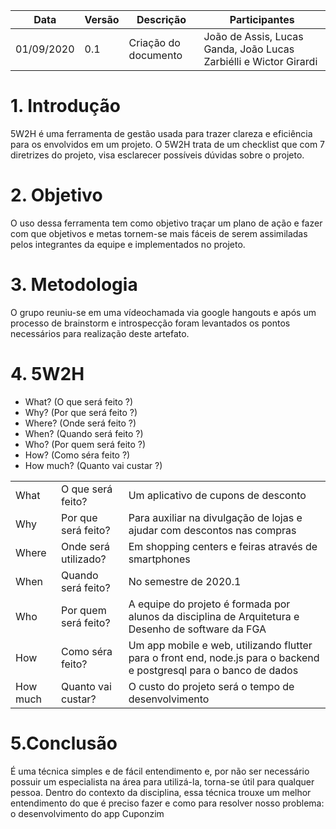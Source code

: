 


| Data | Versão | Descrição | Participantes|
| -------- | -------- | -------- | --------  |
| 01/09/2020     | 0.1     | Criação do documento    | João de Assis, Lucas Ganda, João Lucas Zarbiélli e Wictor Girardi|


# 1. Introdução
5W2H é uma ferramenta de gestão usada para trazer clareza e eficiência para os envolvidos em um projeto. O 5W2H trata de um checklist que com 7 diretrizes do projeto, visa esclarecer possíveis dúvidas sobre o projeto.

# 2. Objetivo
O uso dessa ferramenta tem como objetivo traçar um plano de ação e fazer com que objetivos e metas tornem-se mais fáceis de serem assimiladas pelos integrantes da equipe e implementados no projeto.

# 3. Metodologia
O grupo reuniu-se em uma vídeochamada via google hangouts e após um processo de brainstorm e introspecção foram levantados os pontos necessários para realização deste artefato.

# 4. 5W2H

* What? (O que será feito ?)
* Why? (Por que será feito ?)
* Where? (Onde será feito ?)
* When? (Quando será feito ?)
* Who? (Por quem será feito ?)
* How? (Como séra feito ?)
* How much? (Quanto vai custar ?)



|  |  |  |
| -------- | -------- | -------- |
|  What   |  O que será feito?    | Um aplicativo de cupons de desconto     |
|  Why   |   Por que será feito?   | Para auxiliar na divulgação de lojas e ajudar com descontos nas compras     |
|  Where   |  Onde será utilizado?| Em shopping centers e feiras através de smartphones   |
|  When   |  Quando será feito?    | No semestre de 2020.1     |
|  Who   |   Por quem será feito?   |  A equipe do projeto é formada por alunos da disciplina de Arquitetura e Desenho de software da FGA   |
|  How  |  Como séra feito?    | Um app mobile e web, utilizando flutter para o front end, node.js para o backend e postgresql para o banco de dados     |
|  How much  | Quanto vai custar?  | 	O custo do projeto será o tempo de desenvolvimento     |

# 5.Conclusão
É uma técnica simples e de fácil entendimento e, por não ser necessário possuir um especialista na área para utilizá-la, torna-se útil para qualquer pessoa. Dentro do contexto da disciplina, essa técnica trouxe um melhor entendimento do que é preciso fazer e como para resolver nosso problema: o desenvolvimento do app Cuponzim

